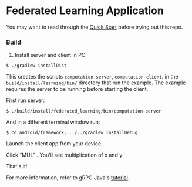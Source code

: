 Federated Learning Application
==============================================

You may want to read through the
[Quick Start](https://grpc.io/docs/languages/java/quickstart)
before trying out this repo.


### <a name="Build"></a> Build

1. Install server and client in PC:
```
$ ./gradlew installDist
```

This creates the scripts `computation-server`, `computation-client`. in the
`build/install/learning/bin/` directory that run the example. The
example requires the server to be running before starting the client.

First run server:

```
$ ./build/install/federated_learning/bin/computation-server
```

And in a different terminal window run:

```
$ cd android/framework; ../../gradlew installDebug
```

Launch the client app from your device.


Click “MUL” . You’ll see multiplication of x and y

That's it!

For more information, refer to gRPC Java's [tutorial](https://grpc.io/docs/languages/java/basics).
